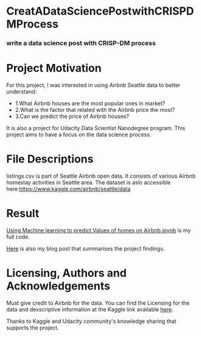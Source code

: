 # CreatADataSciencePostwithCRISPDMProcess
### write a data science post with CRISP-DM process
 
# Project Motivation
 For this project, I was interested in using Airbnb Seattle data to better understand:
 - 1.What Airbnb houses are the most popular ones in market?
 - 2.What is the factor that related with the Airbnb price the most?
 - 3.Can we predict the price of Airbnb houses?

It is also a project for Udacity Data Scientist Nanodegree program. This project aims to have a focus on the data science process.

# File Descriptions
listings.csv is part of Seattle Airbnb open data. It consists of various Airbnb homestay activities in Seattle area.
The dataset is aslo accessible here:https://www.kaggle.com/airbnb/seattle/data

# Result
[Using Machine learning to predict Values of homes on Airbnb.ipynb](https://github.com/minyansh7/CreatADataSciencePostwithCRISPDMProcess/blob/main/Using%20Machine%20learning%20to%20predict%20Values%20of%20homes%20on%20Airbnb.ipynb) is my  full code.

[Here](https://minyansh.blogspot.com/2021/06/use-data-science-to-predict-airbnb.html) is also my blog post that summarises the project findings.

# Licensing, Authors and Acknowledgements
Must give credit to Airbnb for the data. You can find the Licensing for the data and dexscriptive information at the Kaggle link available [here](https://www.kaggle.com/airbnb/seattle/data).

Thanks to Kaggle and Udacity community's knowledge sharing that supports the project.
